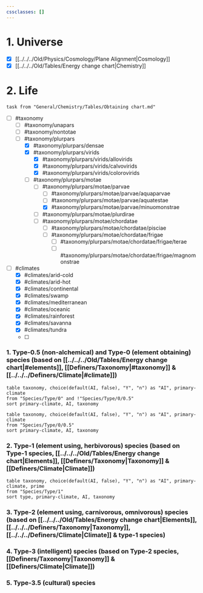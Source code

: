 ```yaml
---
cssclasses: []
---
```

# 1. Universe
- [x] [[../../../Old/Physics/Cosmology/Plane Alignment|Cosmology]]
- [x] [[../../../Old/Tables/Energy change chart|Chemistry]]
# 2. Life
```dataview
task from "General/Chemistry/Tables/Obtaining chart.md"
```


  - [ ] #taxonomy 
    - [ ] #taxonomy/unapars 
    - [ ] #taxonomy/nontotae 
    - [ ] #taxonomy/plurpars 
        - [x] #taxonomy/plurpars/densae 
      - [x] #taxonomy/plurpars/virids 
        - [x] #taxonomy/plurpars/virids/allovirids 
        - [x] #taxonomy/plurpars/virids/calvovirids 
        - [x] #taxonomy/plurpars/virids/colorovirids 
      - [ ] #taxonomy/plurpars/motae 
        - [ ] #taxonomy/plurpars/motae/parvae 
          - [ ] #taxonomy/plurpars/motae/parvae/aquaparvae 
          - [ ] #taxonomy/plurpars/motae/parvae/aquatestae 
          - [x] #taxonomy/plurpars/motae/parvae/minuomonstrae 
        - [ ] #taxonomy/plurpars/motae/plurdirae 
        - [ ] #taxonomy/plurpars/motae/chordatae 
          - [ ] #taxonomy/plurpars/motae/chordatae/pisciae 
          - [ ] #taxonomy/plurpars/motae/chordatae/frigae 
            - [ ] #taxonomy/plurpars/motae/chordatae/frigae/terae 
            - [ ] #taxonomy/plurpars/motae/chordatae/frigae/magnomonstrae 
  - [ ] #climates 
    - [x] #climates/arid-cold 
    - [x] #climates/arid-hot 
    - [x] #climates/continental
    - [x] #climates/swamp
    - [x] #climates/mediterranean
    - [x] #climates/oceanic
    - [x] #climates/rainforest
    - [x] #climates/savanna
    - [x] #climates/tundra
    - [ ] 

### 1. Type-0.5 (non-alchemical) and Type-0 (element obtaining) species (based on [[../../../Old/Tables/Energy change chart|#elements]], [[Definers/Taxonomy|#taxonomy]] & [[../../../Definers/Climate|#climate]])
```dataview
table taxonomy, choice(default(AI, false), "Y", "n") as "AI", primary-climate
from "Species/Type/0" and !"Species/Type/0/0.5"
sort primary-climate, AI, taxonomy
```

```dataview
table taxonomy, choice(default(AI, false), "Y", "n") as "AI", primary-climate
from "Species/Type/0/0.5"
sort primary-climate, AI, taxonomy
```

### 2. Type-1 (element using, herbivorous) species (based on Type-1 species, [[../../../Old/Tables/Energy change chart|Elements]], [[Definers/Taxonomy|Taxonomy]] & [[Definers/Climate|Climate]])
```dataview
table taxonomy, choice(default(AI, false), "Y", "n") as "AI", primary-climate, prime
from "Species/Type/1"
sort type, primary-climate, AI, taxonomy
```
### 3. Type-2 (element using, carnivorous, omnivorous) species (based on [[../../../Old/Tables/Energy change chart|Elements]], [[../../../Definers/Taxonomy|Taxonomy]], [[../../../Definers/Climate|Climate]] & type-1 species)
### 4. Type-3 (intelligent) species (based on Type-2 species,[[Definers/Taxonomy|Taxonomy]] & [[Definers/Climate|Climate]])
### 5. Type-3.5 (cultural) species
